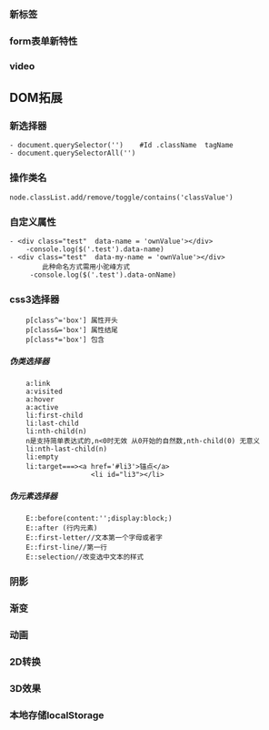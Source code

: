 ### 新标签
### form表单新特性
### video
## DOM拓展
### 新选择器
    - document.querySelector('')    #Id .className  tagName
    - document.querySelectorAll('')
### 操作类名
    node.classList.add/remove/toggle/contains('classValue')
### 自定义属性
    - <div class="test"  data-name = 'ownValue'></div>
        -console.log($('.test').data-name)
    - <div class="test"  data-my-name = 'ownValue'></div>
            此种命名方式需用小驼峰方式
         -console.log($('.test').data-onName)
### css3选择器
        p[class^='box'] 属性开头
        p[class&='box'] 属性结尾
        p[class*='box'] 包含
##### 伪类选择器
        a:link
        a:visited
        a:hover
        a:active
        li:first-child
        li:last-child
        li:nth-child(n)
        n是支持简单表达式的,n<0时无效 从0开始的自然数,nth-child(0) 无意义
        li:nth-last-child(n)
        li:empty
        li:target===><a href='#li3'>锚点</a>
                        <li id="li3"></li>
##### 伪元素选择器
        E::before(content:'';display:block;)
        E::after (行内元素)
        E::first-letter//文本第一个字母或者字
        E::first-line//第一行
        E::selection//改变选中文本的样式
### 阴影
### 渐变
### 动画
### 2D转换
### 3D效果
### 本地存储localStorage